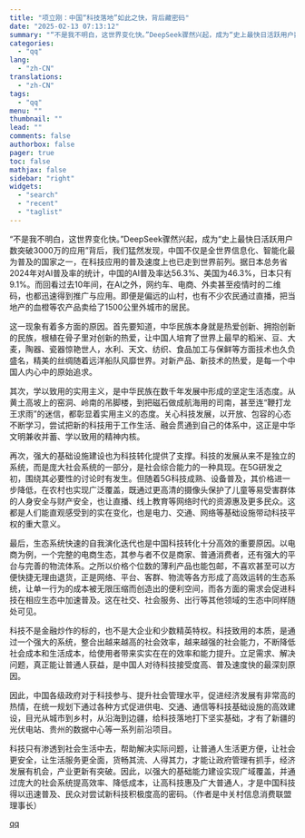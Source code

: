 ```yaml
---
title: "项立刚：中国“科技落地”如此之快，背后藏密码"
date: "2025-02-13 07:13:12"
summary: "“不是我不明白，这世界变化快。”DeepSeek骤然兴起，成为“史上最快日活跃用户数突破3000万的..."
categories:
  - "qq"
lang:
  - "zh-CN"
translations:
  - "zh-CN"
tags:
  - "qq"
menu: ""
thumbnail: ""
lead: ""
comments: false
authorbox: false
pager: true
toc: false
mathjax: false
sidebar: "right"
widgets:
  - "search"
  - "recent"
  - "taglist"
---
```


“不是我不明白，这世界变化快。”DeepSeek骤然兴起，成为“史上最快日活跃用户数突破3000万的应用”背后，我们猛然发现，中国不仅是全世界信息化、智能化最为普及的国家之一，在科技应用的普及速度上也已走到世界前列。据日本总务省2024年对AI普及率的统计，中国的AI普及率达56.3%、美国为46.3%，日本只有9.1%。而回看过去10年间，在AI之外，网约车、电商、外卖甚至疫情时的二维码，也都迅速得到推广与应用。即便是偏远的山村，也有不少农民通过直播，把当地产的血橙等农产品卖给了1500公里外城市的居民。

这一现象有着多方面的原因。首先要知道，中华民族本身就是热爱创新、拥抱创新的民族，根植在骨子里对创新的热爱，让中国人培育了世界上最早的稻米、豆、大麦，陶器、瓷器惊艳世人，水利、天文、纺织、食品加工与保鲜等方面技术也久负盛名，精美的丝绸随着远洋船队风靡世界。对新产品、新技术的热爱，是每一个中国人内心中的原始追求。

其次，学以致用的实用主义，是中华民族在数千年发展中形成的坚定生活态度。从黄土高坡上的窑洞、岭南的吊脚楼，到把磁石做成航海用的司南，甚至连“鞭打龙王求雨”的迷信，都彰显着实用主义的态度。关心科技发展，以开放、包容的心态不断学习，尝试把新的科技用于工作生活、融会贯通到自己的体系中，这正是中华文明兼收并蓄、学以致用的精神内核。

再次，强大的基础设施建设也为科技转化提供了支撑。科技的发展从来不是独立的系统，而是庞大社会系统的一部分，是社会综合能力的一种具现。在5G研发之初，围绕其必要性的讨论时有发生。但随着5G科技成熟、设备普及，其价格进一步降低，在农村也实现广泛覆盖，既通过更高清的摄像头保护了儿童等易受害群体的人身安全与财产安全，也让直播、线上教育等网络时代的资源惠及更多民众。这都是人们能直观感受到的实在变化，也是电力、交通、网络等基础设施带动科技平权的重大意义。

最后，生态系统快速的自我演化迭代也是中国科技转化十分高效的重要原因。以电商为例，一个完整的电商生态，其参与者不仅是商家、普通消费者，还有强大的平台与完善的物流体系。之所以价格个位数的薄利产品也能包邮，不喜欢甚至可以方便快捷无理由退货，正是网络、平台、客群、物流等各方形成了高效运转的生态系统，让单一行为的成本被无限压缩而创造出的便利空间，而各方面的需求会促进科技在相应生态中加速普及。这在社交、社会服务、出行等其他领域的生态中同样随处可见。

科技不是金融炒作的标的，也不是大企业和少数精英特权。科技致用的本质，是通过一个强大的系统，整合出越来越高的社会效率，越来越强的社会能力，不断降低社会成本和生活成本，给使用者带来实实在在的效率和能力提升。立足需求、解决问题，真正能让普通人获益，是中国人对待科技接受度高、普及速度快的最深刻原因。

因此，中国各级政府对于科技参与、提升社会管理水平，促进经济发展有非常高的热情，在统一规划下通过各种方式促进供电、交通、通信等科技基础设施的高效建设，目光从城市到乡村，从沿海到边疆，给科技落地打下坚实基础，才有了新疆的光伏电站、贵州的数据中心等一系列前沿项目。

科技只有渗透到社会生活中去，帮助解决实际问题，让普通人生活更方便，让社会更安全，让生活服务更全面，货畅其流、人得其力，才能让政府管理有抓手，经济发展有机会，产业更新有突破。因此，以强大的基础能力建设实现广域覆盖，并通过庞大的社会系统提高效率、降低成本，让高科技惠及广大普通人，才是中国科技得以迅速普及、民众对尝试新科技积极度高的密码。（作者是中关村信息消费联盟理事长）

[qq](https://new.qq.com/rain/a/20250213A011FA00)

